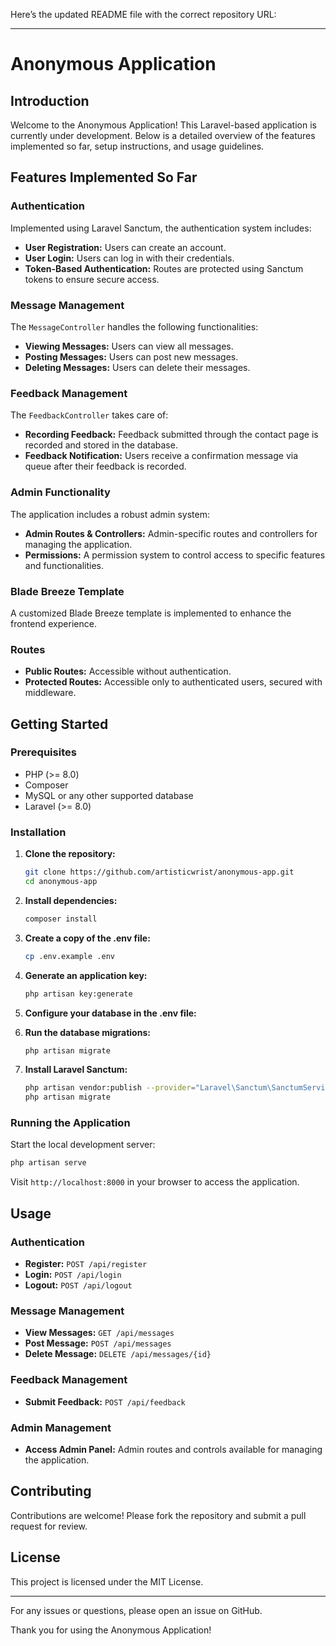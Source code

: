 Here’s the updated README file with the correct repository URL:

---

# Anonymous Application

## Introduction

Welcome to the Anonymous Application! This Laravel-based application is currently under development. Below is a detailed overview of the features implemented so far, setup instructions, and usage guidelines.

## Features Implemented So Far

### Authentication

Implemented using Laravel Sanctum, the authentication system includes:

- **User Registration:** Users can create an account.
- **User Login:** Users can log in with their credentials.
- **Token-Based Authentication:** Routes are protected using Sanctum tokens to ensure secure access.

### Message Management

The `MessageController` handles the following functionalities:

- **Viewing Messages:** Users can view all messages.
- **Posting Messages:** Users can post new messages.
- **Deleting Messages:** Users can delete their messages.

### Feedback Management

The `FeedbackController` takes care of:

- **Recording Feedback:** Feedback submitted through the contact page is recorded and stored in the database.
- **Feedback Notification:** Users receive a confirmation message via queue after their feedback is recorded.

### Admin Functionality

The application includes a robust admin system:

- **Admin Routes & Controllers:** Admin-specific routes and controllers for managing the application.
- **Permissions:** A permission system to control access to specific features and functionalities.

### Blade Breeze Template

A customized Blade Breeze template is implemented to enhance the frontend experience.

### Routes

- **Public Routes:** Accessible without authentication.
- **Protected Routes:** Accessible only to authenticated users, secured with middleware.

## Getting Started

### Prerequisites

- PHP (>= 8.0)
- Composer
- MySQL or any other supported database
- Laravel (>= 8.0)

### Installation

1. **Clone the repository:**
    ```sh
    git clone https://github.com/artisticwrist/anonymous-app.git
    cd anonymous-app
    ```

2. **Install dependencies:**
    ```sh
    composer install
    ```

3. **Create a copy of the .env file:**
    ```sh
    cp .env.example .env
    ```

4. **Generate an application key:**
    ```sh
    php artisan key:generate
    ```

5. **Configure your database in the .env file:**

6. **Run the database migrations:**
    ```sh
    php artisan migrate
    ```

7. **Install Laravel Sanctum:**
    ```sh
    php artisan vendor:publish --provider="Laravel\Sanctum\SanctumServiceProvider"
    php artisan migrate
    ```

### Running the Application

Start the local development server:

```sh
php artisan serve
```

Visit `http://localhost:8000` in your browser to access the application.

## Usage

### Authentication

- **Register:** `POST /api/register`
- **Login:** `POST /api/login`
- **Logout:** `POST /api/logout`

### Message Management

- **View Messages:** `GET /api/messages`
- **Post Message:** `POST /api/messages`
- **Delete Message:** `DELETE /api/messages/{id}`

### Feedback Management

- **Submit Feedback:** `POST /api/feedback`

### Admin Management

- **Access Admin Panel:** Admin routes and controls available for managing the application.

## Contributing

Contributions are welcome! Please fork the repository and submit a pull request for review.

## License

This project is licensed under the MIT License.

---

For any issues or questions, please open an issue on GitHub.

Thank you for using the Anonymous Application!

